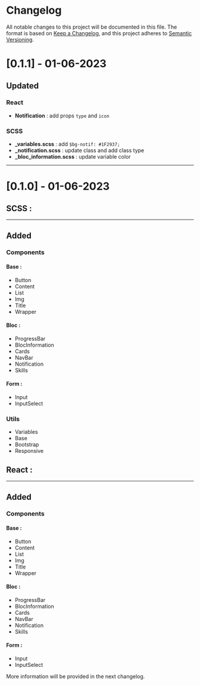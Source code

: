 # Changelog
All notable changes to this project will be documented in this file.
The format is based on [Keep a Changelog](https://keepachangelog.com/en/1.0.0/),
and this project adheres to [Semantic Versioning](https://semver.org/spec/v2.0.0.html).

# [0.1.1] - 01-06-2023

## Updated

### React
- **Notification** : add props `type` and `icon`

### SCSS
- **_variables.scss** : add `$bg-notif: #1F2937;`
- **_notification.scss** : update class and add class type
- **_bloc_information.scss** : update variable color


---

# [0.1.0] - 01-06-2023

## SCSS :

---
## Added

### Components
#### Base :
- Button
- Content
- List
- Img
- Title
- Wrapper

#### Bloc :
- ProgressBar
- BlocInformation
- Cards
- NavBar
- Notification
- Skills

#### Form :
- Input
- InputSelect

### Utils
- Variables
- Base
- Bootstrap
- Responsive


## React :

---
## Added

### Components
#### Base :
- Button
- Content
- List
- Img
- Title
- Wrapper

#### Bloc :
- ProgressBar
- BlocInformation
- Cards
- NavBar
- Notification
- Skills

#### Form :
- Input
- InputSelect

More information will be provided in the next changelog.
